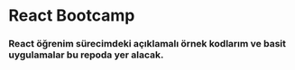 # React Bootcamp

### React öğrenim sürecimdeki açıklamalı örnek kodlarım ve basit uygulamalar bu repoda yer alacak.
